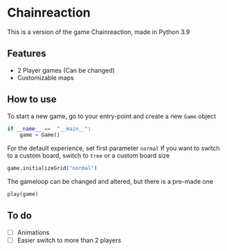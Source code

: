 # Chainreaction
This is a version of the game Chainreaction, made in Python 3.9

## Features
* 2 Player games (Can be changed)
* Customizable maps

## How to use
To start a new game, go to your entry-point and create a new ```Game``` object
```Python
if __name__ ==  "__main__":
    game = Game()
```
For the default experience, set first parameter ```normal```
If you want to switch to a custom board, switch to ```tree``` or a custom board size
```Python
game.initializeGrid("normal")
```
The gameloop can be changed and altered, but there is a pre-made one
```Python
play(game)
```
## To do
- [ ] Animations
- [ ] Easier switch to more than 2 players
